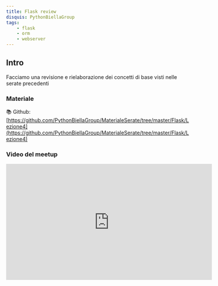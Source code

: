 ```yaml
---
title: Flask review
disquis: PythonBiellaGroup
tags:
    - flask
    - orm
    - webserver
---
```

## Intro

Facciamo una revisione e rielaborazione dei concetti di base visti nelle serate precedenti

### Materiale

📚 Github:
[https://github.com/PythonBiellaGroup/MaterialeSerate/tree/master/Flask/Lezione4](https://github.com/PythonBiellaGroup/MaterialeSerate/tree/master/Flask/Lezione4)

### Video del meetup

<iframe width="560" height="315" src="https://www.youtube.com/embed/Ap_2Ocp_qdA?si=dX6fB6iNoowKhwWa" title="YouTube video player" frameborder="0" allow="accelerometer; autoplay; clipboard-write; encrypted-media; gyroscope; picture-in-picture; web-share" allowfullscreen></iframe>